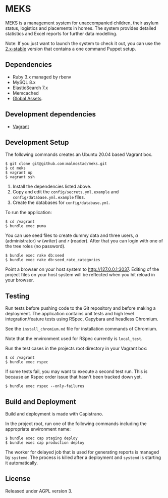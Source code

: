 # MEKS
MEKS is a management system for unaccompanied children, their asylum status, logistics and placements in homes. The system provides detailed statistics and Excel reports for further data modelling.

Note: If you just want to launch the system to check it out, you can use the [2.x-stable](https://github.com/malmostad/meks/tree/2.x-stable ) version that contains a one command Puppet setup.

## Dependencies
* Ruby 3.x managed by rbenv
* MySQL 8.x
* ElasticSearch 7.x
* Memcached
* [Global Assets](https://github.com/malmostad/global-assets).

## Development dependencies
* [Vagrant](https://www.vagrantup.com/)

## Development Setup
The following commands creates an Ubuntu 20.04 based Vagrant box.

```shell
$ git clone git@github.com:malmostad/meks.git
$ cd meks
$ vagrant up
$ vagrant ssh
```

1. Install the dependencies listed above.
2. Copy and edit the `config/secrets.yml.example` and `config/database.yml.example` files.
3. Create the databases for `config/database.yml`.

To run the application:

```shell
$ cd /vagrant
$ bundle exec puma
```
You can use seed files to create dummy data and three users, *a* (administrator) *w* (writer) and *r* (reader). After that you can login with one of the tree roles (no password).

```shell
$ bundle exec rake db:seed
$ bundle exec rake db:seed_rate_categories
```

Point a browser on your host system to http://127.0.0.1:3037. Editing of the project files on your host system will be reflected when you hit reload in your browser.

## Testing
Run tests before pushing code to the Git repository and before making a deployment. The application contains unit tests and high level integration/feature tests using RSpec, Capybara and headless Chromium.

See the `install_chromium.md` file for installation commands of Chromium.

Note that the environment used for RSpec currently is `local_test`.

Run the test cases in the projects root directory in your Vagrant box:

```shell
$ cd /vagrant
$ bundle exec rspec
```

If some tests fail, you may want to execute a second test run. This is because an Rspec order issue that hasn't been tracked down yet.

```shell
$ bundle exec rspec --only-failures
```

## Build and Deployment
Build and deployment is made with Capistrano.

In the project root, run one of the following commands including the appropriate environment name:

```shell
$ bundle exec cap staging deploy
$ bundle exec cap production deploy
```

The worker for delayed job that is used for generating reports is managed by `systemd`. The process is killed after a deployment and `systemd` is starting it automatically.

## License
Released under AGPL version 3.
